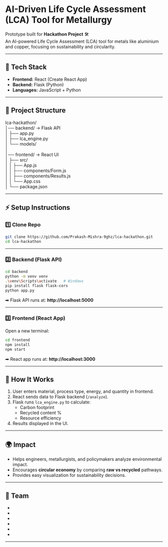 # AI-Driven Life Cycle Assessment (LCA) Tool for Metallurgy

Prototype built for **Hackathon Project** 🛠️  
An AI-powered Life Cycle Assessment (LCA) tool for metals like aluminium and copper, focusing on sustainability and circularity.

---

## 🚀 Tech Stack
- **Frontend:** React (Create React App)
- **Backend:** Flask (Python)
- **Languages:** JavaScript + Python

---

## 📂 Project Structure

lca-hackathon/  
│── backend/        → Flask API  
│   ├── app.py  
│   ├── lca_engine.py  
│   └── models/  
│  
│── frontend/       → React UI  
│   ├── src/  
│   │   ├── App.js  
│   │   ├── components/Form.js  
│   │   ├── components/Results.js  
│   │   └── App.css  
│   └── package.json  

---

## ⚡ Setup Instructions

### 1️⃣ Clone Repo
```bash
git clone https://github.com/Prakash-Mishra-9ghz/lca-hackathon.git
cd lca-hackathon
```

---

### 2️⃣ Backend (Flask API)
```bash
cd backend
python -m venv venv
.\venv\Scripts\activate   # Windows
pip install flask flask-cors
python app.py
```

➡ Flask API runs at: **http://localhost:5000**

---

### 3️⃣ Frontend (React App)
Open a new terminal:
```bash
cd frontend
npm install
npm start
```

➡ React app runs at: **http://localhost:3000**

---

## 🎯 How It Works
1. User enters material, process type, energy, and quantity in frontend.  
2. React sends data to Flask backend (`/analyze`).  
3. Flask runs `lca_engine.py` to calculate:  
   - Carbon footprint  
   - Recycled content %  
   - Resource efficiency  
4. Results displayed in the UI.

---

## 🌍 Impact
- Helps engineers, metallurgists, and policymakers analyze environmental impact.  
- Encourages **circular economy** by comparing **raw vs recycled** pathways.  
- Provides easy visualization for sustainability decisions.  

---

## 👥 Team
-   
-   
- 
-
-
-  

---